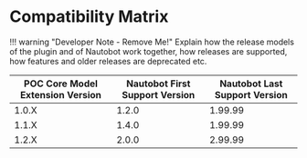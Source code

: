 # Compatibility Matrix

!!! warning "Developer Note - Remove Me!"
    Explain how the release models of the plugin and of Nautobot work together, how releases are supported, how features and older releases are deprecated etc.

| POC Core Model Extension Version | Nautobot First Support Version | Nautobot Last Support Version |
| ------------- | -------------------- | ------------- |
| 1.0.X         | 1.2.0                | 1.99.99        |
| 1.1.X         | 1.4.0                | 1.99.99        |
| 1.2.X         | 2.0.0                | 2.99.99        |
